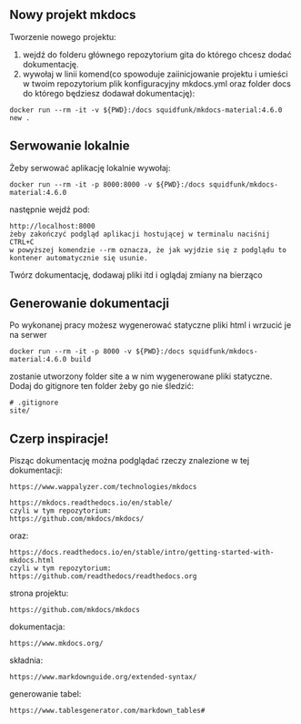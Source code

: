 ## Nowy projekt mkdocs
Tworzenie nowego projektu:

1. wejdź do folderu głównego repozytorium gita do którego chcesz dodać dokumentację.
2. wywołaj w linii komend(co spowoduje zaiinicjowanie projektu i umieści w twoim repozytorium plik konfiguracyjny mkdocs.yml oraz folder docs do którego będziesz dodawał dokumentację):
```
docker run --rm -it -v ${PWD}:/docs squidfunk/mkdocs-material:4.6.0 new .
```
## Serwowanie lokalnie
Żeby serwować aplikację lokalnie wywołaj:
```
docker run --rm -it -p 8000:8000 -v ${PWD}:/docs squidfunk/mkdocs-material:4.6.0
```
następnie wejdź pod:
```
http://localhost:8000
żeby zakończyć podgląd aplikacji hostującej w terminalu naciśnij CTRL+C
w powyższej komendzie --rm oznacza, że jak wyjdzie się z podglądu to kontener automatycznie się usunie.
```
Twórz dokumentację, dodawaj pliki itd i oglądaj zmiany na bierząco

## Generowanie dokumentacji
Po wykonanej pracy możesz wygenerować statyczne pliki html i wrzucić je na serwer 
```
docker run --rm -it -p 8000 -v ${PWD}:/docs squidfunk/mkdocs-material:4.6.0 build
```
zostanie utworzony folder site a w nim wygenerowane pliki statyczne. Dodaj do gitignore ten folder żeby go nie śledzić:
```
# .gitignore
site/
```
## Czerp inspiracje!
Pisząc dokumentację można podglądać rzeczy znalezione w tej dokumentacji:
```
https://www.wappalyzer.com/technologies/mkdocs
```
```
https://mkdocs.readthedocs.io/en/stable/
czyli w tym repozytorium:
https://github.com/mkdocs/mkdocs/
```
oraz:
```
https://docs.readthedocs.io/en/stable/intro/getting-started-with-mkdocs.html
czyli w tym repozytorium:
https://github.com/readthedocs/readthedocs.org
```

strona projektu:
```
https://github.com/mkdocs/mkdocs
```
dokumentacja:
```
https://www.mkdocs.org/
```
składnia:
```
https://www.markdownguide.org/extended-syntax/
```
generowanie tabel:
```
https://www.tablesgenerator.com/markdown_tables#
```
